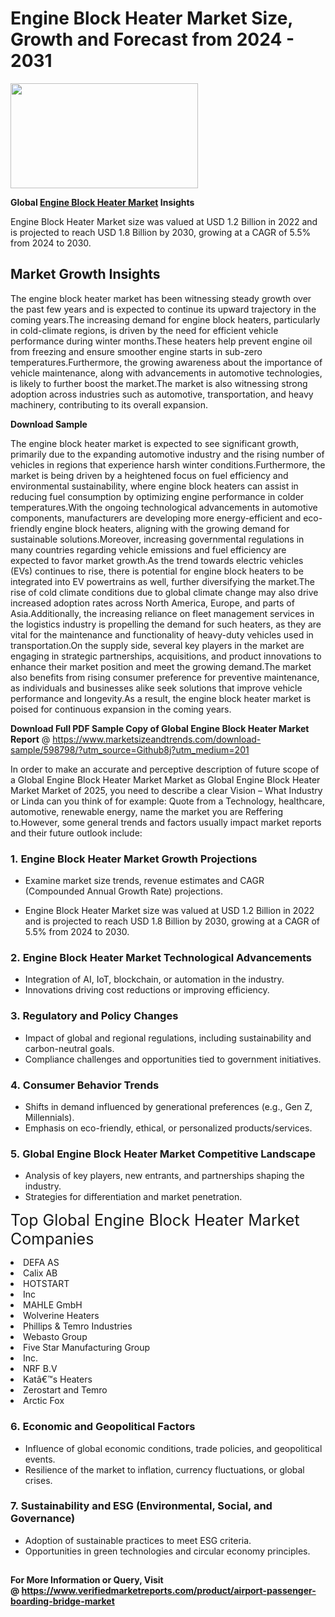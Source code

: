 <H1>Engine Block Heater Market Size, Growth and Forecast from 2024 - 2031</H1><img class="aligncenter size-medium wp-image-584254" src="https://thirdeyenews.in/wp-content/uploads/2024/09/Global-Market-Research-300x168.jpeg" alt="" width="300" height="168" /><p><strong>Global&nbsp;<a href="https://www.marketsizeandtrends.com/download-sample/598798/?utm_source=Github8j?utm_medium=201">Engine Block Heater Market</a> Insights</strong></p><p>Engine Block Heater Market size was valued at USD 1.2 Billion in 2022 and is projected to reach USD 1.8 Billion by 2030, growing at a CAGR of 5.5% from 2024 to 2030.</p><p><h2>Market Growth Insights</h2> <p>The engine block heater market has been witnessing steady growth over the past few years and is expected to continue its upward trajectory in the coming years.The increasing demand for engine block heaters, particularly in cold-climate regions, is driven by the need for efficient vehicle performance during winter months.These heaters help prevent engine oil from freezing and ensure smoother engine starts in sub-zero temperatures.Furthermore, the growing awareness about the importance of vehicle maintenance, along with advancements in automotive technologies, is likely to further boost the market.The market is also witnessing strong adoption across industries such as automotive, transportation, and heavy machinery, contributing to its overall expansion.</p> <p><strong>Download Sample</strong></p> <p>The engine block heater market is expected to see significant growth, primarily due to the expanding automotive industry and the rising number of vehicles in regions that experience harsh winter conditions.Furthermore, the market is being driven by a heightened focus on fuel efficiency and environmental sustainability, where engine block heaters can assist in reducing fuel consumption by optimizing engine performance in colder temperatures.With the ongoing technological advancements in automotive components, manufacturers are developing more energy-efficient and eco-friendly engine block heaters, aligning with the growing demand for sustainable solutions.Moreover, increasing governmental regulations in many countries regarding vehicle emissions and fuel efficiency are expected to favor market growth.As the trend towards electric vehicles (EVs) continues to rise, there is potential for engine block heaters to be integrated into EV powertrains as well, further diversifying the market.The rise of cold climate conditions due to global climate change may also drive increased adoption rates across North America, Europe, and parts of Asia.Additionally, the increasing reliance on fleet management services in the logistics industry is propelling the demand for such heaters, as they are vital for the maintenance and functionality of heavy-duty vehicles used in transportation.On the supply side, several key players in the market are engaging in strategic partnerships, acquisitions, and product innovations to enhance their market position and meet the growing demand.The market also benefits from rising consumer preference for preventive maintenance, as individuals and businesses alike seek solutions that improve vehicle performance and longevity.As a result, the engine block heater market is poised for continuous expansion in the coming years.<p><span class=""><strong>Download Full PDF Sample Copy of Global Engine Block Heater Market Report</strong> @ <a href="https://www.marketsizeandtrends.com/download-sample/598798/?utm_source=Github8j?utm_medium=201" target="_blank">https://www.marketsizeandtrends.com/download-sample/598798/?utm_source=Github8j?utm_medium=201</a></span></p><p>In order to make an accurate and perceptive description of future scope of a Global&nbsp;Engine Block Heater Market Market as Global&nbsp;Engine Block Heater Market Market of 2025, you need to describe a clear Vision &ndash; What Industry or Linda can you think of for example: Quote from a Technology, healthcare, automotive, renewable energy, name the market you are Reffering to.However, some general trends and factors usually impact market reports and their future outlook include:</p><h3>1.&nbsp;<strong>Engine Block Heater Market Growth Projections</strong></h3><ul><li>Examine market size trends, revenue estimates and CAGR (Compounded Annual Growth Rate) projections.</li><li><p>Engine Block Heater Market size was valued at USD 1.2 Billion in 2022 and is projected to reach USD 1.8 Billion by 2030, growing at a CAGR of 5.5% from 2024 to 2030.</p></li></ul><h3>2.&nbsp;<strong>Engine Block Heater Market Technological Advancements</strong></h3><ul><li>Integration of AI, IoT, blockchain, or automation in the industry.</li><li>Innovations driving cost reductions or improving efficiency.</li></ul><h3>3.&nbsp;<strong>Regulatory and Policy Changes</strong></h3><ul><li>Impact of global and regional regulations, including sustainability and carbon-neutral goals.</li><li>Compliance challenges and opportunities tied to government initiatives.</li></ul><h3>4.&nbsp;<strong>Consumer Behavior Trends</strong></h3><ul><li>Shifts in demand influenced by generational preferences (e.g., Gen Z, Millennials).</li><li>Emphasis on eco-friendly, ethical, or personalized products/services.</li></ul><h3>5.&nbsp;<strong>Global Engine Block Heater Market Competitive Landscape</strong></h3><ul><li>Analysis of key players, new entrants, and partnerships shaping the industry.</li><li>Strategies for differentiation and market penetration.</li></ul><p data-pm-slice="1 1 []"><span style="color: inherit; font-family: inherit; font-size: 25px;">Top Global Engine Block Heater Market Companies</span></p><div class="" data-test-id=""><p><li>DEFA AS</li><li> Calix AB</li><li> HOTSTART</li><li> Inc</li><li> MAHLE GmbH</li><li> Wolverine Heaters</li><li> Phillips & Temro Industries</li><li> Webasto Group</li><li> Five Star Manufacturing Group</li><li> Inc.</li><li> NRF B.V</li><li> Katâ€™s Heaters</li><li> Zerostart and Temro</li><li> Arctic Fox</li></p></div><h3>6.&nbsp;<strong>Economic and Geopolitical Factors</strong></h3><ul><li>Influence of global economic conditions, trade policies, and geopolitical events.</li><li>Resilience of the market to inflation, currency fluctuations, or global crises.</li></ul><h3>7.&nbsp;<strong>Sustainability and ESG (Environmental, Social, and Governance)</strong></h3><ul><li>Adoption of sustainable practices to meet ESG criteria.</li><li>Opportunities in green technologies and circular economy principles.</li></ul><h2><strong style="font-size: 14px;">For More Information or Query, Visit @&nbsp;</strong><a style="background-color: #ffffff; font-size: 14px;" href="https://www.marketsizeandtrends.com/report/engine-block-heater-market/" target="_blank">https://www.verifiedmarketreports.com/product/airport-passenger-boarding-bridge-market</a></h2>